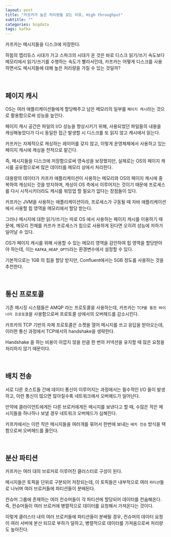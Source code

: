 ```yaml
---
layout: post
title: "카프카가 높은 처리량을 갖는 이유, High throughput"
subtitle: ""
categories: bigdata
tags: kafka
---
```


카프카는 메시지들을 디스크에 저장한다.

하둡의 맵리듀스 시대가 가고 스파크의 시대가 온 것은 바로 디스크 읽기/쓰기 속도보다 메모리에서 읽기/쓰기를 수행하는 속도가 빨라서인데, 카프카는 어떻게 디스크를 사용하면서도 메시지들에 대해 높은 처리량을 가질 수 있는 것일까?

<br>

## 페이지 캐시

OS는 여러 애플리케이션들에게 할당해주고 남은 메모리의 일부를 ```페이지 캐시```라는 것으로 활용함으로써 성능을 높인다.

페이지 캐시 공간은 파일의 I/O 성능을 향상시키기 위해, 사용되었던 파일들의 내용을 캐싱해놓았다가 다시 동일한 접근 발생할 시 디스크를 또 읽지 않고 캐시에서 읽는다.

카프카는 자체적으로 캐싱하는 레이어를 갖지 않고, 이렇게 운영체제에서 사용하고 있는 페이지 캐시에 캐싱을 전적으로 맡긴다.

즉, 메시지들을 디스크에 저장함으로써 영속성을 보장했지만, 실제로는 OS의 페이지 캐시를 공유함으로써 많은 데이터를 메모리 상에서 처리한다.

대용량의 데이터가 카프카 애플리케이션이 사용하는 메모리와 OS의 페이지 캐시에 중복하여 캐싱되는 것을 방지하며, 캐싱이 OS 측에서 이루어지는 것이기 때문에 프로세스를 다시 시작시키더라도 캐시를 워밍업 할 필요가 없다는 장점들이 있다.

카프카는 JVM을 사용하는 애플리케이션이라, 프로세스가 구동될 때 자바 애플리케이션에서 사용할 힙 영역을 메모리에서 할당 받는다.

그러나 메시지에 대한 읽기/쓰기는 따로 OS 에서 사용하는 페이지 캐시를 이용하기 때문에, 메모리 전체를 카프카 프로세스가 힙으로 사용하게 된다면 오히려 성능에 저하가 일어날 수 있다.

OS가 페이지 캐시를 위해 사용할 수 있는 메모리 영역을 감안하여 힙 영역을 할당받아야 하는데, 이는 ```KAFKA_HEAP_OPTS```라는 환경변수에서 설정할 수 있다.

기본적으로는 1GB 의 힙을 할당 받지만, Confluent에서는 5GB 정도를 사용하는 것을 추천한다.

<br>

## 통신 프로토콜

기존 메시징 시스템들은 AMQP 라는 프로토콜을 사용하는데, 카프카는 ```TCP를 통한 바이너리 프로토콜```을 사용함으로써 프로토콜 상에서의 오버헤드를 감소시킨다.

카프카의 TCP 기반의 자체 프로토콜은 소켓을 열어 메시지를 쓰고 응답을 받아오는데, 이러한 통신 과정에서 TCP에서의 handshake을 생략한다.

Handshake 을 하는 비용이 아깝지 않을 만큼 한 번의 커넥션을 유지할 때 많은 요청을 처리하지 않기 때문이다.

<br>

## 배치 전송

서로 다른 호스트들 간에 데이터 통신이 이루어지는 과정에서는 필수적인 I/O 들이 발생하고, 이런 통신이 많으면 많아질수록 네트워크에서 오버헤드가 일어난다.

만약에 클라이언트에게든 다른 브로커에게든 메시지를 보낸다고 할 때, 수많은 작은 메시지들을 하나하나 보낼 경우 네트워크 오버헤드가 심해진다.

카프카에서는 이런 작은 메시지들을 여러개를 묶어서 한번에 보내는 ```배치 전송``` 방식을 택함으로써 오버헤드를 줄인다.

<br>

## 분산 파티션

카프카는 여러 대의 브로커로 이루어진 클러스터로 구성이 된다.

메시지들은 토픽을 단위로 구분되어 저장되는데, 이 토픽들은 내부적으로 여러 ```파티션```들로 나뉘며 여러 브로커들에 파티션들이 분배된다.

컨슈머 그룹에 존재하는 여러 컨슈머들이 각 파티션에 할당되어 데이터를 컨슘해온다. 즉, 컨슈머들이 여러 브로커에 병렬적으로 데이터를 요청해서 가져온다는 것이다.

이렇게 클러스터 내의 여러 브로커들에 파티션들이 분배될 경우, 컨슈머의 데이터 요청이 여러 서버에 분산 되므로 부하가 덜하고, 병렬적으로 데이터를 가져옴으로써 처리량도 높아진다.


